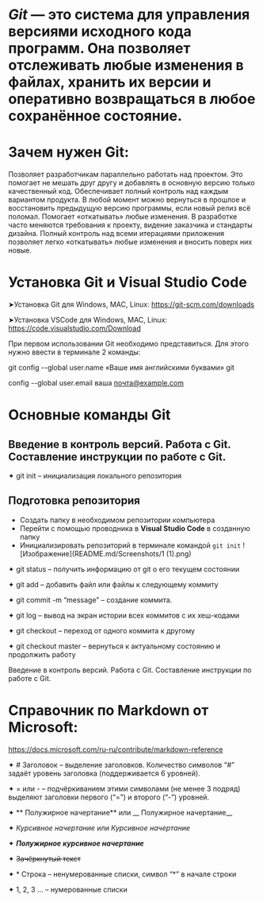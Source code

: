# *Git* — это система для управления версиями исходного кода программ. Она позволяет отслеживать любые изменения в файлах, хранить их версии и оперативно возвращаться в любое сохранённое состояние.

# **Зачем нужен Git**:

Позволяет разработчикам параллельно работать над проектом. Это помогает не мешать друг другу и добавлять в основную версию только качественный код. 
Обеспечивает полный контроль над каждым вариантом продукта. В любой момент можно вернуться в прошлое и восстановить предыдущую версию программы, если новый релиз всё поломал. 
Помогает «откатывать» любые изменения. В разработке часто меняются требования к проекту, видение заказчика и стандарты дизайна. Полный контроль над всеми итерациями приложения позволяет легко «откатывать» любые изменения и вносить поверх них новые.

# Установка Git и Visual Studio Code

➤Установка Git для Windows, MAC, Linux: https://git-scm.com/downloads

➤Установка VSCode для Windows, MAC, Linux: https://code.visualstudio.com/Download

При первом использовании Git необходимо представиться. Для
этого нужно ввести в терминале 2 команды:

git config --global user.name «Ваше имя английскими буквами» git

config --global user.email ваша почта@example.com

# Основные команды Git
## Введение в контроль версий. Работа с Git. Составление инструкции по работе с Git.
✦ git init – инициализация локального репозитория 
## Подготовка репозитория
* Создать папку в необходимом репозитории компьютера
* Перейти с помощью проводника в **Visual Studio Code** в созданную папку
* Инициализировать репозиторий в терминале командой ```git init```
![Изображение](README.md/Screenshots/1 (1).png)


✦ git status – получить информацию от git о его текущем состоянии

✦ git add – добавить файл или файлы к следующему коммиту

✦ git commit -m “message” – создание коммита.

✦ git log – вывод на экран истории всех коммитов с их хеш-кодами

✦ git checkout – переход от одного коммита к другому

✦ git checkout master – вернуться к актуальному состоянию и продолжить работу

Введение в контроль версий. Работа с Git. Составление инструкции по работе с Git.

# **Справочник по Markdown от Microsoft:**
https://docs.microsoft.com/ru-ru/contribute/markdown-reference

✦ # Заголовок – выделение заголовков. Количество символов “#” задаёт уровень заголовка
(поддерживается 6 уровней).

✦ = или - – подчёркиванием этими символами (не менее 3 подряд) выделяют заголовки первого
(“=”) и второго (“-”) уровней.

✦ ** Полужирное начертание** или __ Полужирное начертание__

✦ *Курсивное начертание* или _Курсивное начертание_

✦ ***Полужирное курсивное начертание***

✦ ~~Зачёркнутый текст~~

✦ * Строка – ненумерованные списки, символ “*” в начале строки

✦ 1, 2, 3 … – нумерованные списки
